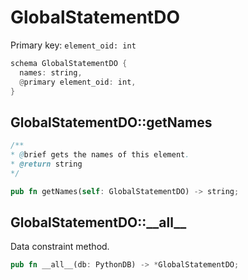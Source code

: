 # GlobalStatementDO

Primary key: `element_oid: int`

```rust
schema GlobalStatementDO {
  names: string,
  @primary element_oid: int,
}
```
## GlobalStatementDO::getNames

```java
/**
* @brief gets the names of this element.
* @return string
*/
```
```rust
pub fn getNames(self: GlobalStatementDO) -> string;
```
## GlobalStatementDO::\_\_all\_\_

Data constraint method.

```rust
pub fn __all__(db: PythonDB) -> *GlobalStatementDO;
```
